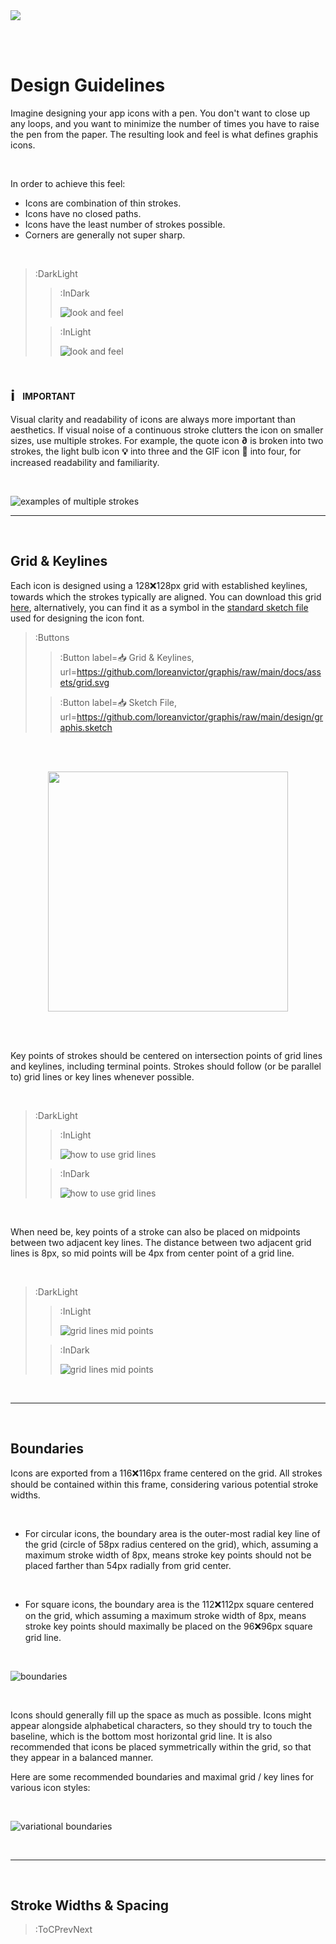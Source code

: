 <img src="/docs/assets/banner-design-guidelines.svg"/>

<br><br>

# Design Guidelines

Imagine designing your app icons with a pen. You don't want to close up any loops,
and you want to minimize the number of times you have to raise the pen from the paper.
The resulting look and feel is what defines graphis icons.

<br>

In order to achieve this feel:

- Icons are combination of thin strokes.
- Icons have no closed paths.
- Icons have the least number of strokes possible.
- Corners are generally not super sharp.

<br>

> :DarkLight
> > :InDark
> >
> > ![look and feel](/docs/assets/look-and-feel-dark.svg)
>
> > :InLight
> >
> > ![look and feel](/docs/assets/look-and-feel-light.svg)

<br>

<b style="font-size: 24px; vertical-align: -2px; display: inline-block">ℹ</b> &nbsp; **IMPORTANT**

Visual clarity and readability of icons are always more important than aesthetics.
If visual noise of a continuous stroke clutters the icon on smaller sizes, use
multiple strokes. For example, the quote icon <b>∂</b> is broken into two strokes,
the light bulb icon <b>💡</b> into three and the GIF icon <b>🕺</b> into four, for increased
readability and familiarity.

<br>

![examples of multiple strokes](/docs/assets/multiple-strokes-examples.svg)

---

<br>

## Grid & Keylines

Each icon is designed using a 128❌128px grid with established keylines, towards which the strokes
typically are aligned. You can download this grid [here](https://github.com/loreanvictor/graphis/raw/main/docs/assets/grid.svg), alternatively, you can
find it as a symbol in the [standard sketch file](https://github.com/loreanvictor/graphis/raw/main/design/graphis.sketch) used for designing the icon font.

> :Buttons
>
> > :Button label=📥 Grid & Keylines, url=https://github.com/loreanvictor/graphis/raw/main/docs/assets/grid.svg
>
> > :Button label=📥 Sketch File, url=https://github.com/loreanvictor/graphis/raw/main/design/graphis.sketch

<br><br>

<div style="text-align: center">
  <img src="/docs/assets/grid.svg" width="384px"/>
</div>

<br><br>

Key points of strokes should be centered on intersection points of grid lines and keylines, including terminal points.
Strokes should follow (or be parallel to) grid lines or key lines whenever possible.

<br>

> :DarkLight
> > :InLight
> >
> > ![how to use grid lines](/docs/assets/gridline-usage-light.svg)
>
> > :InDark
> >
> > ![how to use grid lines](/docs/assets/gridline-usage-dark.svg)

<br>

When need be, key points of a stroke can also be placed on midpoints between
two adjacent key lines. The distance between two adjacent grid lines
is 8px, so mid points will be 4px from center point of a grid line.

<br>

> :DarkLight
> > :InLight
> >
> > ![grid lines mid points](/docs/assets/gridline-usage-midpoints-light.svg)
>
> > :InDark
> >
> > ![grid lines mid points](/docs/assets/gridline-usage-midpoints-dark.svg)



<br>

---

<br>

## Boundaries

Icons are exported from a 116❌116px frame centered on the grid. All strokes should be contained
within this frame, considering various potential stroke widths.

<br>

- For circular icons, the boundary area is the outer-most radial key line of the grid (circle of 58px radius centered on the grid), which, assuming a maximum stroke width of 8px, means stroke key points should not be placed farther than 54px radially from grid center.

<br>

- For square icons, the boundary area is the 112❌112px square centered on the grid, which assuming a maximum stroke width of 8px, means
stroke key points should maximally be placed on the 96❌96px square grid line.

<br>

![boundaries](/docs/assets/boundaries.svg)

<br>

Icons should generally fill up the space as much as possible.
Icons might appear alongside alphabetical characters, so they should try to touch the baseline,
which is the bottom most horizontal grid line. It is also recommended that icons be placed symmetrically
within the grid, so that they appear in a balanced manner.

Here are some recommended boundaries and maximal grid / key lines for various icon styles:

<br>

![variational boundaries](/docs/assets/boundaries-variations.svg)

<br>

---

<br>

## Stroke Widths & Spacing

> :ToCPrevNext